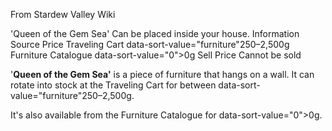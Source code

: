 From Stardew Valley Wiki

'Queen of the Gem Sea' Can be placed inside your house. Information Source Price Traveling Cart data-sort-value="furniture"250–2,500g Furniture Catalogue data-sort-value="0"&gt;0g Sell Price Cannot be sold

'**Queen of the Gem Sea'** is a piece of furniture that hangs on a wall. It can rotate into stock at the Traveling Cart for between data-sort-value="furniture"250–2,500g.

It's also available from the Furniture Catalogue for data-sort-value="0"&gt;0g.